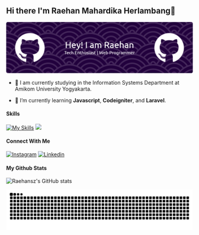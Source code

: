 ## Hi there I'm Raehan Mahardika Herlambang👋

![Raehannsz](img/banner.png)

<!--
**Raehannsz/Raehannsz** is a ✨ _special_ ✨ repository because its `README.md` (this file) appears on your GitHub profile.

Here are some ideas to get you started:

- 🔭 I’m currently working on ...
- 🌱 I’m currently learning ...
- 👯 I’m looking to collaborate on ...
- 🤔 I’m looking for help with ...
- 💬 Ask me about ...
- 📫 How to reach me: ...
- 😄 Pronouns: ...
- ⚡ Fun fact: ...
-->

- 🔭 I am currently studying in the Information Systems Department at Amikom University Yogyakarta.

- 🌱 I’m currently learning **Javascript**, **Codeigniter**, and **Laravel**.

#### Skills
[![My Skills](https://skillicons.dev/icons?i=html,css,js,react,vite,tailwind,php,laravel,cpp,mysql)](https://skillicons.dev)
<img src="https://img.shields.io/badge/Codeigniter-EF4223?style=for-the-badge&logo=codeigniter&logoColor=white" />

#### Connect With Me

[![Instagram](https://skillicons.dev/icons?i=instagram)](https://www.instagram.com/hansz.hrdka_) [![Linkedin](https://skillicons.dev/icons?i=linkedin)](https://www.linkedin.com/in/raehan-mahardika-herlambang/)

#### My Github Stats

![Raehansz's GitHub stats](https://github-readme-stats.vercel.app/api?username=raehannsz&show_icons=true&theme=cobalt)

<img src="https://raw.githubusercontent.com/raehannsz/raehannsz/output/snake.svg" alt="Snake animation" />



